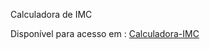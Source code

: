 Calculadora de IMC

Disponível para acesso em : [Calculadora-IMC](https://calculadora-imc-vss.vercel.app/)
